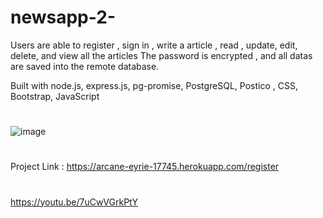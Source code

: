 # newsapp-2-
Users are able to register , sign in , write a article , read , update, edit, delete, and view all the articles The password is encrypted , and all datas are saved into the remote database.

Built with node.js, express.js, pg-promise, PostgreSQL, Postico , CSS, Bootstrap, JavaScript

#

![image](https://user-images.githubusercontent.com/54459398/88718400-87a54700-d0e7-11ea-880b-b5a2db30ccb5.png)

#

Project Link : https://arcane-eyrie-17745.herokuapp.com/register

#

https://youtu.be/7uCwVGrkPtY
